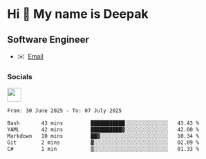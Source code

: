 Hi 👋 My name is Deepak
=======================

Software Engineer
-----------------
* ✉️  [Email](mailto:kumar.neu19@gmail.com)


### Socials

<p align="left"><a href="https://www.linkedin.com/in/deepak94kumar" target="_blank" rel="noreferrer"><img src="https://raw.githubusercontent.com/danielcranney/readme-generator/main/public/icons/socials/linkedin.svg" width="32" height="32" /></a></p>

<!--START_SECTION:waka-->

```txt
From: 30 June 2025 - To: 07 July 2025

Bash       43 mins         ███████████░░░░░░░░░░░░░░   43.43 %
YAML       42 mins         ██████████▓░░░░░░░░░░░░░░   42.00 %
Markdown   10 mins         ██▓░░░░░░░░░░░░░░░░░░░░░░   10.34 %
Git        2 mins          ▓░░░░░░░░░░░░░░░░░░░░░░░░   02.09 %
C#         1 min           ▒░░░░░░░░░░░░░░░░░░░░░░░░   01.33 %
```

<!--END_SECTION:waka-->
